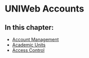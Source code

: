 # UNIWeb Accounts

## In this chapter:

* [Account Management](account-management/)
* [Academic Units](academic-units/)
* [Access Control](access-control/)

